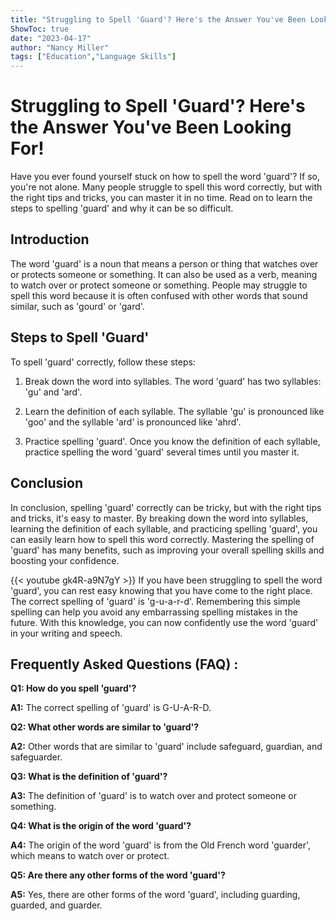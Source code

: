 ```yaml
---
title: "Struggling to Spell 'Guard'? Here's the Answer You've Been Looking For!"
ShowToc: true 
date: "2023-04-17"
author: "Nancy Miller" 
tags: ["Education","Language Skills"]
---
```

# Struggling to Spell 'Guard'? Here's the Answer You've Been Looking For!

Have you ever found yourself stuck on how to spell the word 'guard'? If so, you're not alone. Many people struggle to spell this word correctly, but with the right tips and tricks, you can master it in no time. Read on to learn the steps to spelling 'guard' and why it can be so difficult.

## Introduction

The word 'guard' is a noun that means a person or thing that watches over or protects someone or something. It can also be used as a verb, meaning to watch over or protect someone or something. People may struggle to spell this word because it is often confused with other words that sound similar, such as 'gourd' or 'gard'.

## Steps to Spell 'Guard'

To spell 'guard' correctly, follow these steps:

1. Break down the word into syllables. The word 'guard' has two syllables: 'gu' and 'ard'.

2. Learn the definition of each syllable. The syllable 'gu' is pronounced like 'goo' and the syllable 'ard' is pronounced like 'ahrd'.

3. Practice spelling 'guard'. Once you know the definition of each syllable, practice spelling the word 'guard' several times until you master it.

## Conclusion

In conclusion, spelling 'guard' correctly can be tricky, but with the right tips and tricks, it's easy to master. By breaking down the word into syllables, learning the definition of each syllable, and practicing spelling 'guard', you can easily learn how to spell this word correctly. Mastering the spelling of 'guard' has many benefits, such as improving your overall spelling skills and boosting your confidence.

{{< youtube gk4R-a9N7gY >}} 
If you have been struggling to spell the word 'guard', you can rest easy knowing that you have come to the right place. The correct spelling of 'guard' is 'g-u-a-r-d'. Remembering this simple spelling can help you avoid any embarrassing spelling mistakes in the future. With this knowledge, you can now confidently use the word 'guard' in your writing and speech.

## Frequently Asked Questions (FAQ) :
**Q1: How do you spell 'guard'?**

**A1:** The correct spelling of 'guard' is G-U-A-R-D.

**Q2: What other words are similar to 'guard'?**

**A2:** Other words that are similar to 'guard' include safeguard, guardian, and safeguarder.

**Q3: What is the definition of 'guard'?**

**A3:** The definition of 'guard' is to watch over and protect someone or something.

**Q4: What is the origin of the word 'guard'?**

**A4:** The origin of the word 'guard' is from the Old French word 'guarder', which means to watch over or protect.

**Q5: Are there any other forms of the word 'guard'?**

**A5:** Yes, there are other forms of the word 'guard', including guarding, guarded, and guarder.





